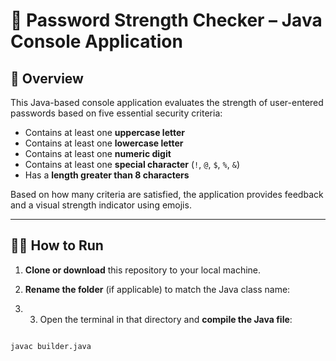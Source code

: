 # 🔐 Password Strength Checker – Java Console Application

## 📌 Overview

This Java-based console application evaluates the strength of user-entered passwords based on five essential security criteria:

- Contains at least one **uppercase letter**
- Contains at least one **lowercase letter**
- Contains at least one **numeric digit**
- Contains at least one **special character** (`!`, `@`, `$`, `%`, `&`)
- Has a **length greater than 8 characters**

Based on how many criteria are satisfied, the application provides feedback and a visual strength indicator using emojis.

---

## 🧑‍💻 How to Run

1. **Clone or download** this repository to your local machine.

2. **Rename the folder** (if applicable) to match the Java class name:

3. 3. Open the terminal in that directory and **compile the Java file**:
```bash

javac builder.java


